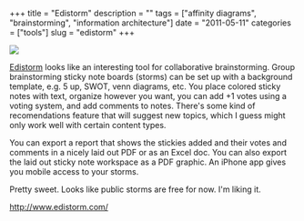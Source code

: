 +++
title = "Edistorm"
description = ""
tags = ["affinity diagrams", "brainstorming", "information architecture"]
date = "2011-05-11"
categories = ["tools"]
slug = "edistorm"
+++


<div class="tool-screenshot mb1"><a href="http://www.edistorm.com/"><img id="bluga-thumbnail-2783" class="bluga-thumbnail custom" src="//media.konigi.com/bluga/
wt5230c609a4091_custom.jpg"/></a></div><p><a href="http://www.edistorm.com/">Edistorm</a> looks like an interesting tool for collaborative brainstorming. Group brainstorming sticky note boards (storms) can be set up with a background template, e.g. 5 up, SWOT, venn diagrams, etc. You place colored sticky notes with text, organize however you want,  you can add +1 votes using a voting system, and add comments to notes. There's some kind of recomendations feature that will suggest new topics, which I guess might only work well with certain content types.</p>

<p>You can export a report that shows the stickies added and their votes and comments in a nicely laid out PDF or as an Excel doc. You can also export the laid out sticky note workspace as a PDF graphic. An iPhone app gives you mobile access to your storms.</p>

<p>Pretty sweet. Looks like public storms are free for now. I'm liking it.</p>

  
<p><a href="http://www.edistorm.com/">http://www.edistorm.com/</a></p>
      
